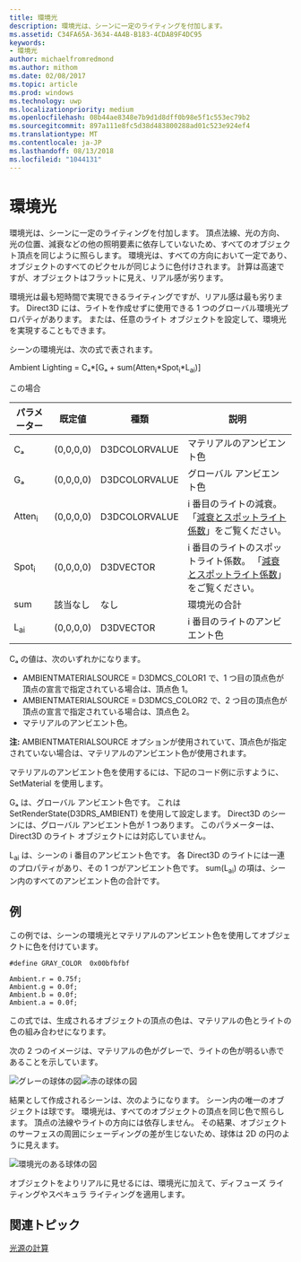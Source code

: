 ```yaml
---
title: 環境光
description: 環境光は、シーンに一定のライティングを付加します。
ms.assetid: C34FA65A-3634-4A4B-B183-4CDA89F4DC95
keywords:
- 環境光
author: michaelfromredmond
ms.author: mithom
ms.date: 02/08/2017
ms.topic: article
ms.prod: windows
ms.technology: uwp
ms.localizationpriority: medium
ms.openlocfilehash: 08b44ae8348e7b9d1d8dff0b98e5f1c553ec79b2
ms.sourcegitcommit: 897a111e8fc5d38d483800288ad01c523e924ef4
ms.translationtype: MT
ms.contentlocale: ja-JP
ms.lasthandoff: 08/13/2018
ms.locfileid: "1044131"
---
```

# <a name="ambient-lighting"></a>環境光


環境光は、シーンに一定のライティングを付加します。 頂点法線、光の方向、光の位置、減衰などの他の照明要素に依存していないため、すべてのオブジェクト頂点を同じように照らします。 環境光は、すべての方向において一定であり、オブジェクトのすべてのピクセルが同じように色付けされます。 計算は高速ですが、オブジェクトはフラットに見え、リアル感が劣ります。

環境光は最も短時間で実現できるライティングですが、リアル感は最も劣ります。 Direct3D には、ライトを作成せずに使用できる 1 つのグローバル環境光プロパティがあります。 または、任意のライト オブジェクトを設定して、環境光を実現することもできます。

シーンの環境光は、次の式で表されます。

Ambient Lighting = Cₐ\*\[Gₐ + sum(Atten<sub>i</sub>\*Spot<sub>i</sub>\*L<sub>ai</sub>)\]

この場合

| パラメーター         | 既定値 | 種類          | 説明                                                                                                       |
|-------------------|---------------|---------------|-------------------------------------------------------------------------------------------------------------------|
| Cₐ                | (0,0,0,0)     | D3DCOLORVALUE | マテリアルのアンビエント色                                                                                            |
| Gₐ                | (0,0,0,0)     | D3DCOLORVALUE | グローバル アンビエント色                                                                                              |
| Atten<sub>i</sub> | (0,0,0,0)     | D3DCOLORVALUE | i 番目のライトの減衰。 「[減衰とスポットライト係数](attenuation-and-spotlight-factor.md)」をご覧ください。 |
| Spot<sub>i</sub>  | (0,0,0,0)     | D3DVECTOR     | i 番目のライトのスポットライト係数。 「[減衰とスポットライト係数](attenuation-and-spotlight-factor.md)」をご覧ください。  |
| sum               | 該当なし           | なし           | 環境光の合計                                                                                          |
| L<sub>ai</sub>    | (0,0,0,0)     | D3DVECTOR     | i 番目のライトのアンビエント色                                                                              |

 

Cₐ の値は、次のいずれかになります。

-   AMBIENTMATERIALSOURCE = D3DMCS\_COLOR1 で、1 つ目の頂点色が頂点の宣言で指定されている場合は、頂点色 1。
-   AMBIENTMATERIALSOURCE = D3DMCS\_COLOR2 で、2 つ目の頂点色が頂点の宣言で指定されている場合は、頂点色 2。
-   マテリアルのアンビエント色。

**注:** AMBIENTMATERIALSOURCE オプションが使用されていて、頂点色が指定されていない場合は、マテリアルのアンビエント色が使用されます。

 

マテリアルのアンビエント色を使用するには、下記のコード例に示すように、SetMaterial を使用します。

Gₐ は、グローバル アンビエント色です。 これは SetRenderState(D3DRS\_AMBIENT) を使用して設定します。 Direct3D のシーンには、グローバル アンビエント色が 1 つあります。 このパラメーターは、Direct3D のライト オブジェクトには対応していません。

L<sub>ai</sub> は、シーンの i 番目のアンビエント色です。 各 Direct3D のライトには一連のプロパティがあり、その 1 つがアンビエント色です。 sum(L<sub>ai</sub>) の項は、シーン内のすべてのアンビエント色の合計です。

## <a name="span-idexamplespanspan-idexamplespanspan-idexamplespanexample"></a><span id="Example"></span><span id="example"></span><span id="EXAMPLE"></span>例


この例では、シーンの環境光とマテリアルのアンビエント色を使用してオブジェクトに色を付けています。

```
#define GRAY_COLOR  0x00bfbfbf

Ambient.r = 0.75f;
Ambient.g = 0.0f;
Ambient.b = 0.0f;
Ambient.a = 0.0f;
```

この式では、生成されるオブジェクトの頂点の色は、マテリアルの色とライトの色の組み合わせになります。

次の 2 つのイメージは、マテリアルの色がグレーで、ライトの色が明るい赤であることを示しています。

![グレーの球体の図](images/amb1.jpg)![赤の球体の図](images/lightred.jpg)

結果として作成されるシーンは、次のようになります。 シーン内の唯一のオブジェクトは球です。 環境光は、すべてのオブジェクトの頂点を同じ色で照らします。 頂点の法線やライトの方向には依存しません。 その結果、オブジェクトのサーフェスの周囲にシェーディングの差が生じないため、球体は 2D の円のように見えます。

![環境光のある球体の図](images/lighta.jpg)

オブジェクトをよりリアルに見せるには、環境光に加えて、ディフューズ ライティングやスペキュラ ライティングを適用します。

## <a name="span-idrelated-topicsspanrelated-topics"></a><span id="related-topics"></span>関連トピック


[光源の計算](mathematics-of-lighting.md)

 

 




